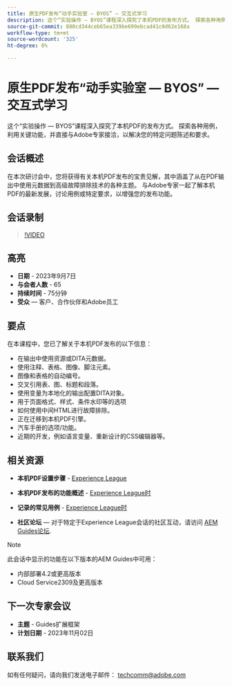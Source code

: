 ```yaml
---
title: 原生PDF发布“动手实验室 — BYOS” — 交互式学习
description: 这个“实验操作 — BYOS”课程深入探究了本机PDF的发布方式。 探索各种用例，利用关键功能，并直接与Adobe专家接洽，以解决您的特定问题陈述和要求。
source-git-commit: 880cd344ceb65ea339be699ebcad41c0d62e168a
workflow-type: tm+mt
source-wordcount: '325'
ht-degree: 0%

---
```


# 原生PDF发布“动手实验室 — BYOS” — 交互式学习

这个“实验操作 — BYOS”课程深入探究了本机PDF的发布方式。 探索各种用例，利用关键功能，并直接与Adobe专家接洽，以解决您的特定问题陈述和要求。

## 会话概述

在本次研讨会中，您将获得有关本机PDF发布的宝贵见解，其中涵盖了从在PDF输出中使用元数据到高级故障排除技术的各种主题。 与Adobe专家一起了解本机PDF的最新发展，讨论用例或特定要求，以增强您的发布功能。

## 会话录制

>[!VIDEO](https://video.tv.adobe.com/v/3424375/native-pdf-aem-guides?quality=12&learn=on)

## 高亮

- **日期** - 2023年9月7日
- **与会者人数** - 65
- **持续时间** - 75分钟
- **受众**  — 客户、合作伙伴和Adobe员工

## 要点

在本课程中，您已了解关于本机PDF发布的以下信息：

- 在输出中使用资源或DITA元数据。
- 使用注释、表格、图像、脚注元素。
- 图像和表格的自动编号。
- 交叉引用表、图、标题和段落。
- 使用变量为本地化的输出配置DITA对象。
- 用于页面格式、样式、条件水印等的选项
- 如何使用中间HTML进行故障排除。
- 正在迁移到本机PDF引擎。
- 汽车手册的选项/功能。
- 近期的开发，例如语言变量、重新设计的CSS编辑器等。


## 相关资源

- **本机PDF设置步骤** - [Experience League](https://experienceleague.adobe.com/docs/experience-manager-guides-learn/tutorials/knowledge-base/kb-articles/publishing/configuring-aem-environment-for-native-pdf-publishing.html?lang=en)

- **本机PDF发布的功能概述** - [Experience League时](https://experienceleague.adobe.com/docs/experience-manager-guides-learn/tutorials/knowledge-base/expert-session/native-pdf-publishing-essentials-feb23.html?lang=en)

- **记录的常见用例** - [Experience League时](https://experienceleague.adobe.com/docs/experience-manager-guides-learn/tutorials/install-guide/on-prem-ig/output-gen-config/config-native-pdf-publish/content-styles/stylesheet.html?lang=en)

- **社区论坛**  — 对于特定于Experience League会话的社区互动，请访问  [AEM Guides论坛](https://experienceleaguecommunities.adobe.com/t5/experience-manager-guides/bd-p/xml-documentation-discussions).

>[!NOTE]
>
> 此会话中显示的功能在以下版本的AEM Guides中可用：
> - 内部部署4.2或更高版本
> - Cloud Service2309及更高版本

## 下一次专家会议

- **主题** - Guides扩展框架
- **计划日期** - 2023年11月02日

## 联系我们

如有任何疑问，请向我们发送电子邮件： <techcomm@adobe.com>

